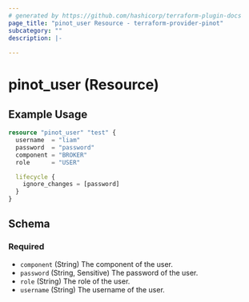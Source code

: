```yaml
---
# generated by https://github.com/hashicorp/terraform-plugin-docs
page_title: "pinot_user Resource - terraform-provider-pinot"
subcategory: ""
description: |-
  
---
```


# pinot_user (Resource)



## Example Usage

```terraform
resource "pinot_user" "test" {
  username  = "liam"
  password  = "password"
  component = "BROKER"
  role      = "USER"

  lifecycle {
    ignore_changes = [password]
  }
}
```

<!-- schema generated by tfplugindocs -->
## Schema

### Required

- `component` (String) The component of the user.
- `password` (String, Sensitive) The password of the user.
- `role` (String) The role of the user.
- `username` (String) The username of the user.
